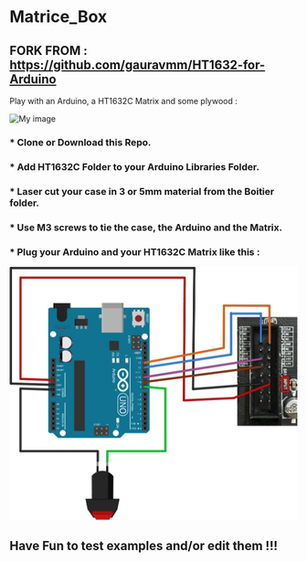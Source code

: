 # Matrice_Box
## FORK FROM : https://github.com/gauravmm/HT1632-for-Arduino

Play with an Arduino, a HT1632C Matrix and some plywood :

![My image](https://github.com/Anderson69s/Matrice_Box/blob/master/rendu.gif)

### * Clone or Download this Repo.
### * Add HT1632C Folder to your Arduino Libraries Folder.
### * Laser cut your case in 3 or 5mm material from the Boitier folder.
### * Use M3 screws to tie the case, the Arduino and the Matrix.
### * Plug your Arduino and your HT1632C Matrix like this :

![My image](https://github.com/Anderson69s/Matrice_Box/blob/master/Sch%C3%A9ma_c%C3%A2blage.png)

## Have Fun to test examples and/or edit them !!!

